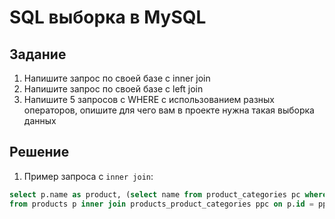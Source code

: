 # SQL выборка в MySQL

## Задание
1. Напишите запрос по своей базе с inner join
2. Напишите запрос по своей базе с left join
3. Напишите 5 запросов с WHERE с использованием разных операторов, опишите для чего вам в проекте нужна такая выборка данных

## Решение

1. Пример запроса с `inner join`:
```sql
select p.name as product, (select name from product_categories pc where pc.id = ppc.category_id) as category
from products p inner join products_product_categories ppc on p.id = ppc.product_id;
```
